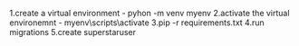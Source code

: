 1.create a virtual environment - pyhon -m venv myenv
2.activate the virtual environemnt - myenv\scripts\activate
3.pip -r requirements.txt
4.run migrations
5.create superstaruser
